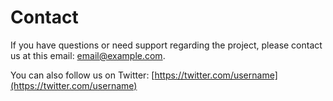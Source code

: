# Contact

If you have questions or need support regarding the project, please contact us at this email: [email@example.com](mailto:email@example.com).

You can also follow us on Twitter: [https://twitter.com/username](https://twitter.com/username)
